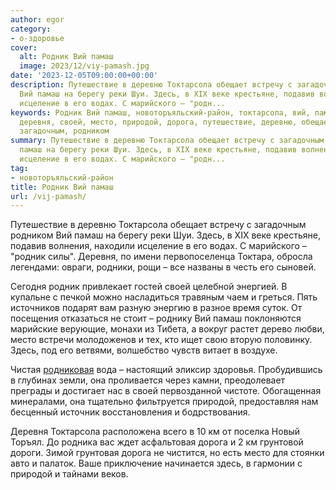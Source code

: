 ```yaml
---
author: egor
category:
- о-здоровье
cover:
  alt: Родник Вий памаш
  image: 2023/12/viy-pamash.jpg
date: '2023-12-05T09:00:00+00:00'
description: Путешествие в деревню Токтарсола обещает встречу с загадочным родником
  Вий памаш на берегу реки Шуи. Здесь, в XIX веке крестьяне, подавив волнения, находили
  исцеление в его водах. С марийского – "родн...
keywords: Родник Вий памаш, новоторъяльский-район, токтарсола, вий, памаш, родник,
  деревня, своей, место, природой, дорога, путешествие, деревню, обещает, встречу,
  загадочным, родником
summary: Путешествие в деревню Токтарсола обещает встречу с загадочным родником Вий
  памаш на берегу реки Шуи. Здесь, в XIX веке крестьяне, подавив волнения, находили
  исцеление в его водах. С марийского – "родн...
tag:
- новоторъяльский-район
title: Родник Вий памаш
url: /vij-pamash/
---
```


Путешествие в деревню Токтарсола обещает встречу с загадочным родником Вий памаш на берегу реки Шуи. Здесь, в XIX веке крестьяне, подавив волнения, находили исцеление в его водах. С марийского – "родник силы". Деревня, по имени первопоселенца Токтара, обросла легендами: овраги, родники, рощи – все названы в честь его сыновей.

Сегодня родник привлекает гостей своей целебной энергией. В купальне с печкой можно насладиться травяным чаем и греться. Пять источников подарят вам разную энергию в разное время суток. От посещения отказаться не стоит – роднику Вий памаш поклоняются марийские верующие, монахи из Тибета, а вокруг растет дерево любви, место встречи молодоженов и тех, кто ищет свою вторую половинку. Здесь, под его ветвями, волшебство чувств витает в воздухе.

Чистая [родниковая](/green-key/) вода – настоящий эликсир здоровья. Пробудившись в глубинах земли, она проливается через камни, преодолевает преграды и достигает нас в своей первозданной чистоте. Обогащенная минералами, она тщательно фильтруется природой, предоставляя нам бесценный источник восстановления и бодрствования.

Деревня Токтарсола расположена всего в 10 км от поселка Новый Торъял. До родника вас ждет асфальтовая дорога и 2 км грунтовой дороги. Зимой грунтовая дорога не чистится, но есть место для стоянки авто и палаток. Ваше приключение начинается здесь, в гармонии с природой и тайнами веков.